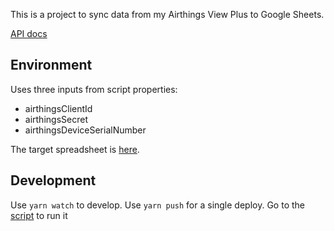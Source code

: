 This is a project to sync data from my Airthings View Plus to Google Sheets.

[API docs](https://developer.airthings.com/docs/api-getting-started/index.html)

## Environment

Uses three inputs from script properties:

- airthingsClientId
- airthingsSecret
- airthingsDeviceSerialNumber

The target spreadsheet is [here](https://docs.google.com/spreadsheets/d/1y3qp7uxP7GzRiNmgdANNv1IOP5P37NU5ZL5JltOsM_A/edit#gid=0).

## Development

Use `yarn watch` to develop.
Use `yarn push` for a single deploy.
Go to the [script](https://script.google.com/u/0/home/projects/1k7DPEZZyHuwebXdROXOx1cJvxSPXF0u-Jb9Qwp7lOCRxEE9ujhZLzxfX/edit) to run it
